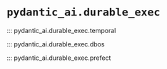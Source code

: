 # `pydantic_ai.durable_exec`

::: pydantic_ai.durable_exec.temporal

::: pydantic_ai.durable_exec.dbos

::: pydantic_ai.durable_exec.prefect
